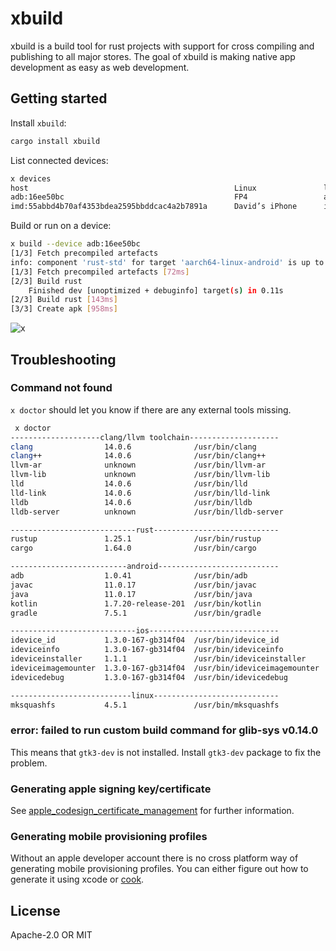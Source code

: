 # xbuild
xbuild is a build tool for rust projects with support for cross compiling and publishing to all
major stores. The goal of xbuild is making native app development as easy as web development.

## Getting started
Install `xbuild`:
```sh
cargo install xbuild
```

List connected devices:
```sh
x devices
host                                              Linux               linux x64           Arch Linux 5.16.10-arch1-1
adb:16ee50bc                                      FP4                 android arm64       Android 11 (API 30)
imd:55abbd4b70af4353bdea2595bbddcac4a2b7891a      David’s iPhone      ios arm64           iPhone OS 15.3.1
```

Build or run on a device:
```sh
x build --device adb:16ee50bc
[1/3] Fetch precompiled artefacts
info: component 'rust-std' for target 'aarch64-linux-android' is up to date
[1/3] Fetch precompiled artefacts [72ms]
[2/3] Build rust
    Finished dev [unoptimized + debuginfo] target(s) in 0.11s
[2/3] Build rust [143ms]
[3/3] Create apk [958ms]
```

![x](https://user-images.githubusercontent.com/741807/162616805-30b48faa-84f0-4fec-851a-4c94fd35c6bd.png)

## Troubleshooting

### Command not found
`x doctor` should let you know if there are any external tools missing.

```sh
 x doctor
--------------------clang/llvm toolchain--------------------
clang                14.0.6              /usr/bin/clang
clang++              14.0.6              /usr/bin/clang++
llvm-ar              unknown             /usr/bin/llvm-ar
llvm-lib             unknown             /usr/bin/llvm-lib
lld                  14.0.6              /usr/bin/lld
lld-link             14.0.6              /usr/bin/lld-link
lldb                 14.0.6              /usr/bin/lldb
lldb-server          unknown             /usr/bin/lldb-server

----------------------------rust----------------------------
rustup               1.25.1              /usr/bin/rustup
cargo                1.64.0              /usr/bin/cargo

--------------------------android---------------------------
adb                  1.0.41              /usr/bin/adb
javac                11.0.17             /usr/bin/javac
java                 11.0.17             /usr/bin/java
kotlin               1.7.20-release-201  /usr/bin/kotlin
gradle               7.5.1               /usr/bin/gradle

----------------------------ios-----------------------------
idevice_id           1.3.0-167-gb314f04  /usr/bin/idevice_id
ideviceinfo          1.3.0-167-gb314f04  /usr/bin/ideviceinfo
ideviceinstaller     1.1.1               /usr/bin/ideviceinstaller
ideviceimagemounter  1.3.0-167-gb314f04  /usr/bin/ideviceimagemounter
idevicedebug         1.3.0-167-gb314f04  /usr/bin/idevicedebug

---------------------------linux----------------------------
mksquashfs           4.5.1               /usr/bin/mksquashfs
```

### error: failed to run custom build command for glib-sys v0.14.0
This means that `gtk3-dev` is not installed. Install `gtk3-dev` package to fix the problem.

### Generating apple signing key/certificate
See [apple_codesign_certificate_management](https://github.com/indygreg/apple-platform-rs/blob/main/apple-codesign/docs/apple_codesign_certificate_management.rst) for further information.

### Generating mobile provisioning profiles
Without an apple developer account there is no cross platform way of generating mobile provisioning
profiles. You can either figure out how to generate it using xcode or [cook](https://github.com/n3d1117/cook).

## License
Apache-2.0 OR MIT
